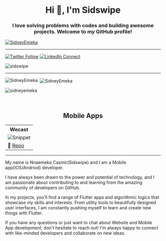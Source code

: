 
<h1 align="center">Hi 👋, I'm Sidswipe</h1>
<h3 align="center">I love solving problems with codes and building awesome projects. Welcome to my GitHub profile!</h3>

<p align="left"> <a href="https://github.com/ryo-ma/github-profile-trophy"><img src="https://github-profile-trophy.vercel.app/?username=SidneyEmeka&theme=onedark" alt="SidneyEmeka" /></a> </p>

---

[![Twitter Follow](https://img.shields.io/twitter/follow/your_twitter_username?label=Follow&style=social)](https://twitter.com/sidswipe)
[![LinkedIn Connect](https://img.shields.io/badge/LinkedIn-Connect-blue)](https://ng.linkedin.com/in/ceze-nnaemeka)
<p align="left"> <img src="https://komarev.com/ghpvc/?username=SidneyEmeka&label=Profile%20views&color=0e75b6&style=flat" alt="sidswipe" /> </p>


---

<p><img align="left" src="https://github-readme-stats.vercel.app/api/top-langs?username=SidneyEmeka&show_icons=true&locale=en&layout=compact&theme=onedark" alt="SidneyEmeka" /></p>

<p>&nbsp;<img align="center" src="https://github-readme-stats.vercel.app/api?username=SidneyEmeka&show_icons=true&locale=en&theme=onedark" alt="SidneyEmeka" /></p>

<p><img align="center" src="https://github-readme-streak-stats.herokuapp.com/?user=SidneyEmeka&theme=onedark" alt="sidneyemeka" /></p> <br>
<h2 align="center">Mobile Apps</h2>


<table align="center">
	<tbody width="100%">
	<tr>
			<th>Wecast</th>	
		</tr>
		<tr>
			<td>
			<img src="https://github.com/SidneyEmeka/myfiles/blob/master/wecast/snippet.gif" alt="Snippet"></img>
			</td>
		</tr>
		<tr>
			<td>
				🔗 <a href="https://github.com/SidneyEmeka/Wecast">Repo</a>
			</td>
		</tr>
	</tbody>
</table>







---

My name is Nnaemeka Casmir(Sidswipe) and I am a Mobile app(IOS/Andriod) developer.

I have always been drawn to the power and potential of technology, and I am passionate about contributing to and learning from the amazing community of developers on GitHub.

In my projects, you'll find a range of Flutter apps and algorithmic logics that showcase my skills and interests. From utility tools to beautifully designed user interfaces, I am constantly pushing myself to learn and create new things with Flutter.

If you have any questions or just want to chat about Website and Mobile App development, don't hesitate to reach out! I'm always happy to connect with like-minded developers and collaborate on new ideas.





<!--<img alt="Top Langs" align="center" src="https://github-readme-stats.vercel.app/api/top-langs/?username=SidneyEmeka&layout=compact"/>

<img alt="My Stats" src ="https://github-readme-stats.vercel.app/api?username=SidneyEmeka&show_icons=true&theme=transparent"/>
-->





